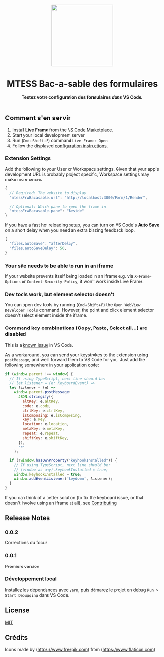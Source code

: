 <p align="center"><img src="https://github.com/jevakallio/vscode-live-frame/blob/master/docs/icon-400.png?raw=true" width=200></p>
<h1 align="center">MTESS Bac-a-sable des formulaires</h1>
<p align="center">
<strong>Testez votre configuration des formulaires <i>dans</i> VS Code.</strong>
<br><br>

## Comment s'en servir

1. Install **Live Frame** from the [VS Code Marketplace](https://marketplace.visualstudio.com/items?itemName=jevakallio.vscode-live-frame).
2. Start your local development server
3. Run (`Cmd`+`Shift`+`P`) command `Live Frame: Open`
4. Follow the displayed [configuration instructions](#extension-settings).

### Extension Settings

Add the following to your User or Workspace settings. Given that your app's development URL is probably project specific, Workspace settings may make more sense.

```js
{
  // Required: The website to display
  "mtessFrwBacasable.url": "http://localhost:3000/Form/1/Render",

  // Optional: Which pane to open the frame in
  "mtessFrwBacasable.pane": "Beside"
}
```

If you have a fast hot reloading setup, you can turn on VS Code's **Auto Save** on a short delay when you need an extra blazing feedback loop.

```js
{
  "files.autoSave": "afterDelay",
  "files.autoSaveDelay": 50,
}
```

### Your site needs to be able to run in an iframe

If your website prevents itself being loaded in an iframe e.g. via `X-Frame-Options` or `Content-Security-Policy`, it won't work inside Live Frame.

### Dev tools work, but element selector doesn't

You can open dev tools by running (`Cmd`+`Shift`+`P`) the `Open WebView Developer Tools` command. However, the point and click element selector doesn't select element inside the iframe.

### Command key combinations (Copy, Paste, Select all...) are disabled

This is a [known issue](https://github.com/microsoft/vscode/issues/65452) in VS Code.

As a workaround, you can send your keystrokes to the extension using `postMessage`, and we'll forward them to VS Code for you. Just add the following somewhere in your application code:

```js
if (window.parent !== window) {
  // If using TypeScript, next line should be:
  // let listener = (e: KeyboardEvent) =>
  let listener = (e) =>
    window.parent.postMessage(
      JSON.stringify({
        altKey: e.altKey,
        code: e.code,
        ctrlKey: e.ctrlKey,
        isComposing: e.isComposing,
        key: e.key,
        location: e.location,
        metaKey: e.metaKey,
        repeat: e.repeat,
        shiftKey: e.shiftKey,
      }),
      "*"
    );

  if (!window.hasOwnProperty("keyhookInstalled")) {
    // If using TypeScript, next line should be:
    // (window as any).keyhookInstalled = true;
    window.keyhookInstalled = true;
    window.addEventListener("keydown", listener);
  }
}
```

If you can think of a better solution (to fix the keyboard issue, or that doesn't involve using an iframe at all), see [Contributing](#contributing).

## Release Notes

### 0.0.2

Corrections du focus

### 0.0.1

Première version

### Développement local

Installez les dépendances avec `yarn`, puis démarez le projet en debug `Run > Start Debugging` dans VS Code.

## License

[MIT](LICENSE)

## Crédits
Icons made by (https://www.freepik.com) from (https://www.flaticon.com)